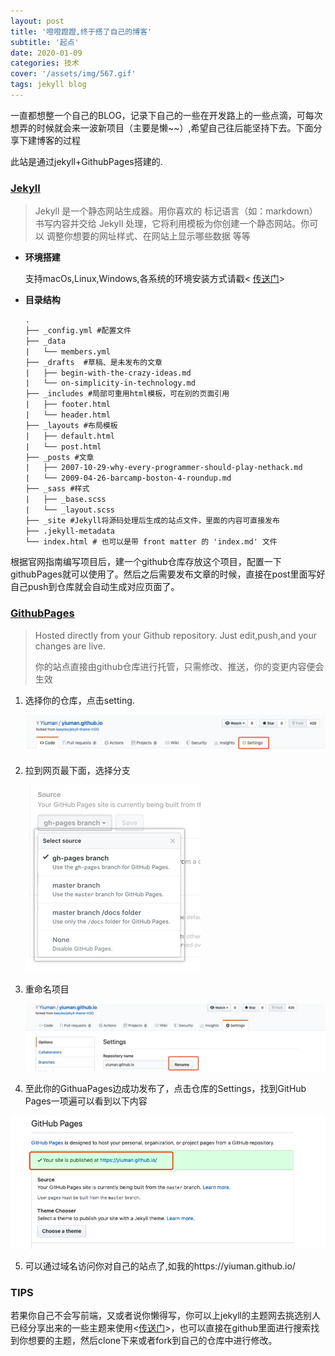 ```yaml
---
layout: post
title: '噔噔蹬蹬,终于搭了自己的博客'
subtitle: '起点'
date: 2020-01-09
categories: 技术
cover: '/assets/img/567.gif'
tags: jekyll blog
---
```


一直都想整一个自己的BLOG，记录下自己的一些在开发路上的一些点滴，可每次想弄的时候就会来一波新项目（主要是懒~~）,希望自己往后能坚持下去。下面分享下建博客的过程



此站是通过jekyll+GithubPages搭建的.

### [Jekyll](https://www.jekyll.com.cn/)

> Jekyll 是一个静态网站生成器。用你喜欢的 标记语言（如：markdown）书写内容并交给 Jekyll 处理，它将利用模板为你创建一个静态网站。你可以 调整你想要的网址样式、在网站上显示哪些数据 等等

- **环境搭建**

  支持macOs,Linux,Windows,各系统的环境安装方式请戳< [传送门](https://www.jekyll.com.cn/docs/installation/)>

- **目录结构**

  ```tex
  .
  ├── _config.yml #配置文件
  ├── _data
  |   └── members.yml  
  ├── _drafts  #草稿、是未发布的文章
  |   ├── begin-with-the-crazy-ideas.md
  |   └── on-simplicity-in-technology.md
  ├── _includes #局部可重用html模板，可在别的页面引用 
  |   ├── footer.html
  |   └── header.html
  ├── _layouts #布局模板
  |   ├── default.html
  |   └── post.html
  ├── _posts #文章
  |   ├── 2007-10-29-why-every-programmer-should-play-nethack.md
  |   └── 2009-04-26-barcamp-boston-4-roundup.md
  ├── _sass #样式
  |   ├── _base.scss
  |   └── _layout.scss
  ├── _site #Jekyll将源码处理后生成的站点文件，里面的内容可直接发布
  ├── .jekyll-metadata
  └── index.html # 也可以是带 front matter 的 'index.md' 文件
  ```

根据官网指南编写项目后，建一个github仓库存放这个项目，配置一下githubPages就可以使用了。然后之后需要发布文章的时候，直接在post里面写好自己push到仓库就会自动生成对应页面了。



### [GithubPages](https://pages.github.com/)

> Hosted directly from your Github repository. Just edit,push,and your changes are live.
>
> 你的站点直接由github仓库进行托管，只需修改、推送，你的变更内容便会生效

1. 选择你的仓库，点击setting.

   ![rep_setting](../images/rep_setting.png)

2. 拉到网页最下面，选择分支

   ![publishing-source-drop-down](../images/publishing-source-drop-down.png)

3. 重命名项目

   ![repo_rename](../images/repo_rename.png)

4. 至此你的GithuaPages边成功发布了，点击仓库的Settings，找到GitHub Pages一项遍可以看到以下内容

![repo_ghp](../images/repo_ghp.png)

5. 可以通过域名访问你对自己的站点了,如我的https://yiuman.github.io/



### TIPS

​     若果你自己不会写前端，又或者说你懒得写，你可以上jekyll的主题网去挑选别人已经分享出来的一些主题来使用<[传送门](http://jekyllthemes.org/)>，也可以直接在github里面进行搜索找到你想要的主题，然后clone下来或者fork到自己的仓库中进行修改。


